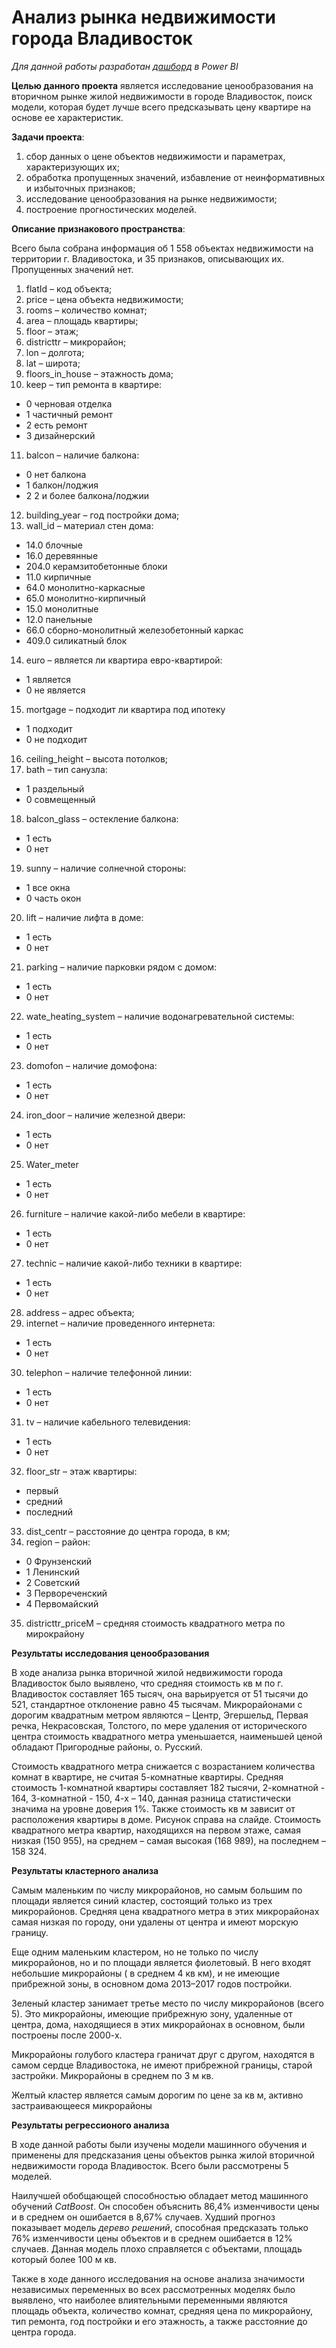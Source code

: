 # Анализ рынка недвижимости города Владивосток

*Для данной работы разработан <a href="https://app.powerbi.com/reportEmbed?reportId=86b21d0a-78c4-4164-8b54-b08b80fd4963&autoAuth=true&ctid=ab3ff91d-e10f-425e-b177-3b4548adbb61">дашборд</a> в Power BI*

**Целью данного проекта** является исследование ценообразования на вторичном рынке жилой недвижимости в городе Владивосток, поиск модели, которая будет лучше
всего предсказывать цену квартире на основе ее характеристик.

**Задачи проекта**:
1.	сбор данных о цене объектов недвижимости и параметрах, характеризующих их;
2.	обработка пропущенных значений, избавление от неинформативных и избыточных признаков;
3.	исследование ценообразования на рынке недвижимости;
4.	построение прогностических моделей.

**Описание признакового пространства**:

Всего была собрана информация об 1 558 объектах недвижимости на территории г. Владивостока, и  35 признаков, описывающих их. Пропущенных значений нет.
1.	flatId – код объекта;
2.	price – цена объекта недвижимости;
3.	rooms – количество комнат;
4.	area – площадь квартиры;
5.	floor – этаж;
6.	districttr – микрорайон;
7.	lon – долгота;
8.	lat – широта;
9.	floors_in_house – этажность дома;
10.	 keep – тип ремонта в квартире:
-  0 черновая отделка
-  1 частичный ремонт
-  2 есть ремонт
-  3 дизайнерский
11.	balcon – наличие балкона:
- 0  нет балкона
- 1  балкон/лоджия
- 2  2 и более балкона/лоджии
12.	 building_year – год постройки дома;
13.	 wall_id – материал стен дома:
- 14.0	блочные
- 16.0	деревянные
- 204.0	 керамзитобетонные блоки
- 11.0	 кирпичные
- 64.0	 монолитно-каркасные
- 65.0	монолитно-кирпичный
- 15.0	монолитные
- 12.0	панельные
- 66.0	сборно-монолитный железобетонный каркас
- 409.0	силикатный блок
14.	 euro – является ли квартира евро-квартирой:
- 1	является 
- 0	не является
15.	 mortgage – подходит ли квартира под ипотеку
- 1	подходит 
- 0	не подходит
16.	 ceiling_height – высота потолков;
17.	 bath – тип санузла:
- 1	раздельный
- 0	совмещенный
18.	 balcon_glass – остекление балкона: 
- 1	есть
- 0	нет
19.	 sunny – наличие солнечной стороны:
- 1	все окна
- 0	часть окон
20.	 lift – наличие лифта в доме:
- 1	есть
- 0	нет
21.	 parking – наличие парковки рядом с домом:
- 1	есть
- 0	нет
22.	 wate_heating_system – наличие водонагревательной системы:
- 1	есть
- 0	нет
23.	 domofon – наличие домофона:
- 1	есть
- 0	нет
24.	 iron_door – наличие железной двери:
- 1	есть
- 0	нет
25.	 Water_meter
- 1	есть
- 0	нет
26.	 furniture – наличие какой-либо мебели в квартире:
- 1	есть
- 0	нет
27.	 technic – наличие какой-либо техники в квартире:
- 1	есть
- 0	нет
28.	 address – адрес объекта;
29.	 internet – наличие проведенного интернета:
- 1	есть
- 0	нет
30.	telephon – наличие телефонной линии:
- 1	есть
- 0	нет
31.	tv – наличие кабельного телевидения:
- 1	есть
- 0	нет
32.	floor_str – этаж квартиры:
- первый
- средний
- последний
33.	dist_centr – расстояние до центра города, в км;
34.	 region – район:
- 0 Фрунзенский
- 1 Ленинский
- 2 Советский
- 3 Первореченский
- 4 Первомайский
35.	districttr_priceM – средняя стоимость квадратного метра по мирокрайону

**Результаты исследования ценообразования**

  В ходе анализа рынка вторичной жилой недвижимости города Владивосток было выявлено, что средняя стоимость кв м по г. Владивосток составляет 165 тысяч, она варьируется от 51 тысячи до 521, стандартное отклонение равно 45 тысячам. Микрорайонами с дорогим квадратным метром являются – Центр, Эгершельд, Первая речка, Некрасовская, Толстого, по мере удаления от исторического центра стоимость квадратного метра уменьшается, наименьшей ценой обладают Пригородные районы, о. Русский.

  Стоимость квадратного метра снижается с возрастанием количества комнат в квартире, не считая 5-комнатные квартиры. Средняя стоимость 1-комнатной квартиры составляет 182 тысячи, 2-комнатной - 164, 3-комнатной - 150, 4-х – 140, данная разница статистически значима на уровне доверия 1%. Также стоимость кв м зависит от расположения квартиры в доме. Рисунок справа на слайде. Стоимость квадратного метра квартир, находящихся на первом этаже, самая низкая (150 955), на среднем – самая высокая (168 989), на последнем – 158 324. 

**Результаты кластерного анализа**

  Самым маленьким по числу микрорайонов, но самым большим по площади является синий кластер, состоящий только из трех микрорайонов. Средняя цена квадратного метра в этих микрорайонах самая низкая по городу, они удалены от центра и имеют морскую границу.

  Еще одним маленьким кластером, но не только по числу микрорайонов, но и по площади является фиолетовый. В него входят небольшие микрорайоны ( в среднем 4 кв км), и не имеющие прибрежной зоны, в основном дома 2013–2017  годов постройки.

  Зеленый кластер занимает третье место по числу микрорайонов (всего 5). Это микрорайоны, имеющие прибрежную зону, удаленные от центра, дома, находящиеся в этих микрорайонах в основном, были построены после 2000-х.

  Микрорайоны голубого кластера граничат друг с другом, находятся в самом сердце Владивостока, не имеют прибрежной границы, старой застройки. Микрорайоны в среднем по 3 м кв.
  
  Желтый кластер является самым дорогим по цене за кв м, активно застраивающееся микрорайоны

**Результаты регрессионого анализа**

  В ходе данной работы были изучены модели машинного обучения и применены для предсказания цены объектов рынка жилой вторичной недвижимости города Владивосток. Всего были рассмотрены 5 моделей.

  Наилучшей обобщающей способностью обладает метод машинного обучений *CatBoost*. Он способен объяснить 86,4% изменчивости цены и в среднем он ошибается в 8,67% случаев. 
  Худший прогноз показывает модель *дерево решений*, способная предсказать только 76% изменчивости цены объектов и в среднем ошибается в 12% случаев. Данная модель плохо справляется с объектами, площадь который более 100 м кв. 
  
  Также в ходе данного исследования на основе анализа значимости независимых переменных во всех рассмотренных моделях было выявлено, что наиболее влиятельными переменными являются площадь объекта, количество комнат, средняя цена по микрорайону, тип ремонта, год постройки и его этажность, а также расстояние до центра города.


